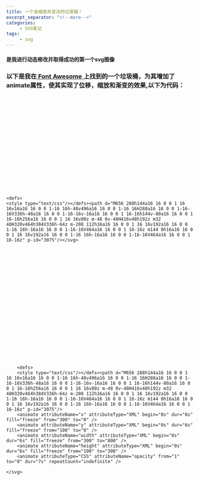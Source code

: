 ```yaml
---
title: 一个会缩放并变淡的垃圾箱！
excerpt_separator: "<!--more-->"
categories:
     - SVG笔记
tags:
     - svg
---
```


#### 是我进行动态修改并取得成功的第一个svg图像
<!--more-->

### 以下是我在[ **Font Awesome** ](https://fontawesome.com/)上找到的一个垃圾桶，为其增加了animate属性，使其实现了位移，缩放和渐变的效果,以下为代码：
​        <animate attributeName="x" attributeType="XML" begin="0s" dur="6s" fill="freeze" from="300" to="0" /> 
​        <animate attributeName="y" attributeType="XML" begin="0s" dur="6s" fill="freeze" from="100" to="0" /> 
​        <animate attributeName="width" attributeType="XML" begin="0s" dur="6s" fill="freeze" from="300" to="800" /> 
​        <animate attributeName="height" attributeType="XML" begin="0s" dur="6s" fill="freeze" from="100" to="300" /> 
​        <animate attributeType="CSS" attributeName="opacity" from="1" to="0" dur="7s" repeatCount="indefinite" />
--------




<div>
<svg xmlns="http://www.w3.org/2000/svg" xmlns:xlink="http://www.w3.org/1999/xlink" t="1605771687075" class="icon" viewBox="0 0 1024 1024" version="1.1" p-id="3074" width="200" height="200"> 
      
    <defs>
    <style type="text/css"/></defs><path d="M656 288h144a16 16 0 0 1 16 16v16a16 16 0 0 1-16 16h-48v496a16 16 0 0 1-16 16H288a16 16 0 0 1-16-16V336h-48a16 16 0 0 1-16-16v-16a16 16 0 0 1 16-16h144v-80a16 16 0 0 1 16-16h256a16 16 0 0 1 16 16v80z m-48 0v-48H416v48h192z m32 48H320v464h384V336h-64z m-208 112h16a16 16 0 0 1 16 16v192a16 16 0 0 1-16 16h-16a16 16 0 0 1-16-16V464a16 16 0 0 1 16-16z m144 0h16a16 16 0 0 1 16 16v192a16 16 0 0 1-16 16h-16a16 16 0 0 1-16-16V464a16 16 0 0 1 16-16z" p-id="3075"/></svg>
</div>



<div>
<svg xmlns="http://www.w3.org/2000/svg" xmlns:xlink="http://www.w3.org/1999/xlink" t="1605771687075" class="icon" viewBox="0 0 1024 1024" version="1.1" p-id="3074" width="300" height="300"> 
      
        <defs>
        <style type="text/css"/></defs><path d="M656 288h144a16 16 0 0 1 16 16v16a16 16 0 0 1-16 16h-48v496a16 16 0 0 1-16 16H288a16 16 0 0 1-16-16V336h-48a16 16 0 0 1-16-16v-16a16 16 0 0 1 16-16h144v-80a16 16 0 0 1 16-16h256a16 16 0 0 1 16 16v80z m-48 0v-48H416v48h192z m32 48H320v464h384V336h-64z m-208 112h16a16 16 0 0 1 16 16v192a16 16 0 0 1-16 16h-16a16 16 0 0 1-16-16V464a16 16 0 0 1 16-16z m144 0h16a16 16 0 0 1 16 16v192a16 16 0 0 1-16 16h-16a16 16 0 0 1-16-16V464a16 16 0 0 1 16-16z" p-id="3075"/> 
        <animate attributeName="x" attributeType="XML" begin="0s" dur="6s" fill="freeze" from="300" to="0" /> 
        <animate attributeName="y" attributeType="XML" begin="0s" dur="6s" fill="freeze" from="100" to="0" /> 
        <animate attributeName="width" attributeType="XML" begin="0s" dur="6s" fill="freeze" from="300" to="800" /> 
        <animate attributeName="height" attributeType="XML" begin="0s" dur="6s" fill="freeze" from="100" to="300" /> 
        <animate attributeType="CSS" attributeName="opacity" from="1" to="0" dur="7s" repeatCount="indefinite" />
  
    </svg>
</div>

